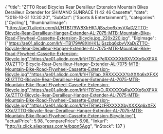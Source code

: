 {
	"title": "ZTTO Road Bicycles Rear Derailleur Extension Mountain Bikes Derailleur Extender for SHIMANO SUNRACE 11 42 46 Cassette",
	"date": "2018-10-31 10:30:20",
	"SubCat": ["Sports & Entertainment"],
	"categories": ["Cycling"],
	"thumbnailImage": "https://ae01.alicdn.com/kf/HTB179W8XIrHK1JjSszbq6xbvVXaD/ZTTO-Bicycle-Rear-Derailleur-Hanger-Extender-AL-7075-MTB-Mountain-Bike-Road-Flywheel-Cassette-Extension-Bicycle.jpg_220x220.jpg",
	"BigImage": ["https://ae01.alicdn.com/kf/HTB179W8XIrHK1JjSszbq6xbvVXaD/ZTTO-Bicycle-Rear-Derailleur-Hanger-Extender-AL-7075-MTB-Mountain-Bike-Road-Flywheel-Cassette-Extension-Bicycle.jpg","https://ae01.alicdn.com/kf/HTB1.zPeRXXXXXbBXVXXq6xXFXXXU/ZTTO-Bicycle-Rear-Derailleur-Hanger-Extender-AL-7075-MTB-Mountain-Bike-Road-Flywheel-Cassette-Extension-Bicycle.jpg","https://ae01.alicdn.com/kf/HTB1ap_XRXXXXXXYaXXXq6xXFXXXE/ZTTO-Bicycle-Rear-Derailleur-Hanger-Extender-AL-7075-MTB-Mountain-Bike-Road-Flywheel-Cassette-Extension-Bicycle.jpg","https://ae01.alicdn.com/kf/HTB1cxO_RXXXXXaRaXXXq6xXFXXXe/ZTTO-Bicycle-Rear-Derailleur-Hanger-Extender-AL-7075-MTB-Mountain-Bike-Road-Flywheel-Cassette-Extension-Bicycle.jpg","https://ae01.alicdn.com/kf/HTB1eQzFRXXXXXbyXXXXq6xXFXXXd/ZTTO-Bicycle-Rear-Derailleur-Hanger-Extender-AL-7075-MTB-Mountain-Bike-Road-Flywheel-Cassette-Extension-Bicycle.jpg"],
	"actualPrice": 5.98,
	"comparePrice": 6.98,
	"linkurl": "http://s.click.aliexpress.com/e/bqpn5Agg",
	"inStock": 137
}
